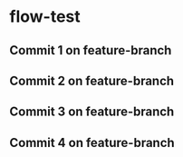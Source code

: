 # flow-test

## Commit 1 on feature-branch
## Commit 2 on feature-branch
## Commit 3 on feature-branch
## Commit 4 on feature-branch
